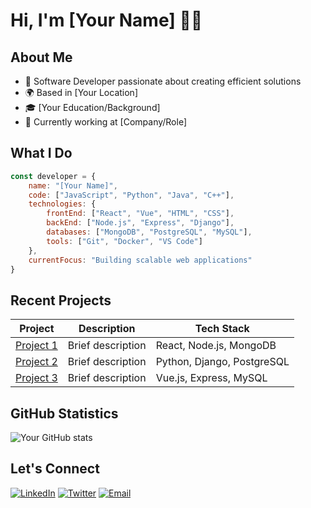 # Hi, I'm [Your Name] 👨‍💻

## About Me
- 🎯 Software Developer passionate about creating efficient solutions
- 🌍 Based in [Your Location]
- 🎓 [Your Education/Background]
- 💼 Currently working at [Company/Role]

## What I Do
```javascript
const developer = {
    name: "[Your Name]",
    code: ["JavaScript", "Python", "Java", "C++"],
    technologies: {
        frontEnd: ["React", "Vue", "HTML", "CSS"],
        backEnd: ["Node.js", "Express", "Django"],
        databases: ["MongoDB", "PostgreSQL", "MySQL"],
        tools: ["Git", "Docker", "VS Code"]
    },
    currentFocus: "Building scalable web applications"
}
```

## Recent Projects
| Project | Description | Tech Stack |
|---------|-------------|------------|
| [Project 1](link) | Brief description | React, Node.js, MongoDB |
| [Project 2](link) | Brief description | Python, Django, PostgreSQL |
| [Project 3](link) | Brief description | Vue.js, Express, MySQL |

## GitHub Statistics
![Your GitHub stats](https://github-readme-stats.vercel.app/api?username=[YourUsername]&show_icons=true&theme=dark)

## Let's Connect
[![LinkedIn](https://img.shields.io/badge/-LinkedIn-0077B5?style=flat&logo=linkedin&logoColor=white)](https://linkedin.com/in/[YourLinkedIn])
[![Twitter](https://img.shields.io/badge/-Twitter-1DA1F2?style=flat&logo=twitter&logoColor=white)](https://twitter.com/[YourTwitter])
[![Email](https://img.shields.io/badge/-Email-D14836?style=flat&logo=gmail&logoColor=white)](mailto:[YourEmail])
